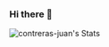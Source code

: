 ### Hi there 👋

![contreras-juan's Stats](https://github-readme-stats.vercel.app/api?username=contreras-juan&theme=vue-dark&show_icons=true&hide_border=false&count_private=false)
<!--
**contreras-juan/contreras-juan** is a ✨ _special_ ✨ repository because its `README.md` (this file) appears on your GitHub profile.

Here are some ideas to get you started:

- 🔭 I’m currently working on ...
- 🌱 I’m currently learning ...
- 👯 I’m looking to collaborate on ...
- 🤔 I’m looking for help with ...
- 💬 Ask me about ...
- 📫 How to reach me: ...
- 😄 Pronouns: ...
- ⚡ Fun fact: ...
-->
